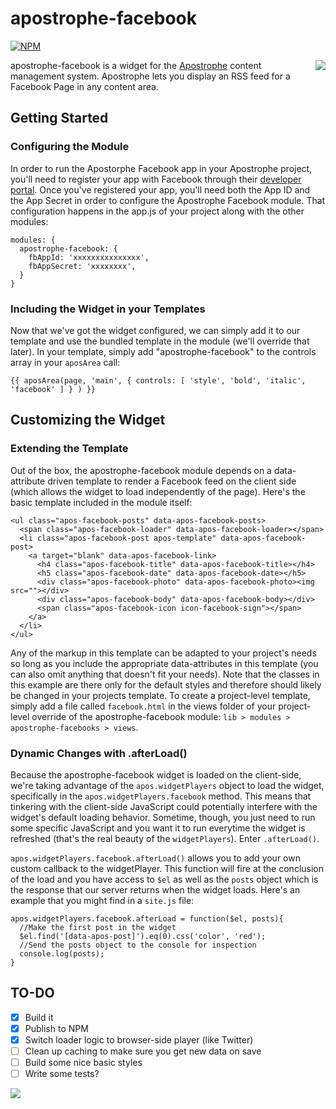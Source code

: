 # apostrophe-facebook
[![NPM](https://nodei.co/npm/apostrophe-facebook.png?downloads=true&stars=true)](https://nodei.co/npm/apostrophe-facebook/)

<a href="http://apostrophenow.org/"><img src="https://raw.github.com/punkave/jquery-bottomless/master/logos/logo-box-madefor.png" align="right" /></a>
apostrophe-facebook is a widget for the [Apostrophe](http://github.com/punkave/apostrophe) content management system. Apostrophe lets you display an RSS feed for a Facebook Page in any content area.

## Getting Started
### Configuring the Module
In order to run the Apostorphe Facebook app in your Apostrophe project, you'll need to register your app with Facebook through their [developer portal](https://developers.facebook.com/). Once you've registered your app, you'll need both the App ID and the App Secret in order to configure the Apostrophe Facebook module. That configuration happens in the app.js of your project along with the other modules:

```
modules: {
  apostrophe-facebook: {
    fbAppId: 'xxxxxxxxxxxxxxx',
    fbAppSecret: 'xxxxxxxx',
  }
}
```
### Including the Widget in your Templates
Now that we've got the widget configured, we can simply add it to our template and use the bundled template in the module (we'll override that later). In your template, simply add "apostrophe-facebook" to the controls array in your `aposArea` call:
```
{{ aposArea(page, 'main', { controls: [ 'style', 'bold', 'italic', 'facebook' ] } ) }}
```

## Customizing the Widget
### Extending the Template
Out of the box, the apostrophe-facebook module depends on a data-attribute driven template to render a Facebook feed on the client side (which allows the widget to load independently of the page). Here's the basic template included in the module itself:

```
<ul class="apos-facebook-posts" data-apos-facebook-posts>
  <span class="apos-facebook-loader" data-apos-facebook-loader></span>
  <li class="apos-facebook-post apos-template" data-apos-facebook-post>
    <a target="blank" data-apos-facebook-link>
      <h4 class="apos-facebook-title" data-apos-facebook-title></h4>
      <h5 class="apos-facebook-date" data-apos-facebook-date></h5>
      <div class="apos-facebook-photo" data-apos-facebook-photo><img src=""></div>
      <div class="apos-facebook-body" data-apos-facebook-body></div>
      <span class="apos-facebook-icon icon-facebook-sign"></span>
    </a>
  </li>
</ul>
```
Any of the markup in this template can be adapted to your project's needs so long as you include the appropriate data-attributes in this template (you can also omit anything that doesn't fit your needs). Note that the classes in this example are there only for the default styles and therefore should likely be changed in your projects template. To create a project-level template, simply add a file called `facebook.html` in the views folder of your project-level override of the apostrophe-facebook module: `lib > modules > apostrophe-facebooks > views`.
### Dynamic Changes with .afterLoad()
Because the apostrophe-facebook widget is loaded on the client-side, we're taking advantage of the `apos.widgetPlayers` object to load the widget, specifically in the `apos.widgetPlayers.facebook` method. This means that tinkering with the client-side JavaScript could potentially interfere with the widget's default loading behavior. Sometime, though, you just need to run some specific JavaScript and you want it to run everytime the widget is refreshed (that's the real beauty of the `widgetPlayers`). Enter `.afterLoad()`.

`apos.widgetPlayers.facebook.afterLoad()` allows you to add your own custom callback to the widgetPlayer. This function will fire at the conclusion of the load and you have access to `$el` as well as the `posts` object which is the response that our server returns when the widget loads. Here's an example that you might find in a `site.js` file:
```
apos.widgetPlayers.facebook.afterLoad = function($el, posts){
  //Make the first post in the widget 
  $el.find('[data-apos-post]').eq(0).css('color', 'red');
  //Send the posts object to the console for inspection
  console.log(posts);
}
```

## TO-DO
- [x] Build it
- [x] Publish to NPM
- [x] Switch loader logic to browser-side player (like Twitter)
- [ ] Clean up caching to make sure you get new data on save
- [ ] Build some nice basic styles
- [ ] Write some tests?

<a href="http://punkave.com/"><img src="https://raw.github.com/punkave/jquery-bottomless/master/logos/logo-box-builtby.png" /></a>
